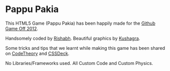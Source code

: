 # Pappu Pakia

This HTML5 Game (Pappu Pakia) has been happily made for the
[Github Game Off 2012](https://github.com/blog/1303-github-game-off).

Handsomely coded by [Rishabh](http://twitter.com/_rishabhp).
Beautiful graphics by [Kushagra](http://twitter.com/solitarydesigns).

Some tricks and tips that we learnt while making this game has been
shared on [CodeTheory](http://codetheory.in) and
[CSSDeck](http://cssdeck.com/codecasts).

No Libraries/Frameworks used. All Custom Code and Custom Physics.